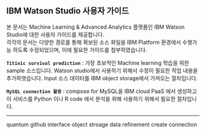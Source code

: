 ## IBM Watson Studio 사용자 가이드

 본 문서는 Machine Learning & Advanced Analytics 플랫폼인 IBM Watson Studio에 대한 사용자 가이드를 제공합니다.   
  각각의 문서는 다양한 경로를 통해 확보된 소스 화일을 IBM Platform 환경에서 수행가능 하도록 수정되었으며, 이에 필요한 가이드를 첨부하였습니다.

**`Titinic survival prediction`** : 가장 초보적인 Machine learning 학습을 위한 sample 소스입니다. Watson studio에서 사용하기 위해서 수정이 필요한 작업 내용을 추가하엿습니다. Input 소스 데이터를 IBM object storage에서 가져오는 절차입니다.

**`MySQL connection 활용`** : compose for MySQL을 IBM cloud PaaS 에서 생성하고 이 서비스를 Python 이나 R code 에서 분석을 위해 사용하기 위해서 필요한 절차입니다.


------------------
quantum
github interface
object stroage
data refinement
create connection

